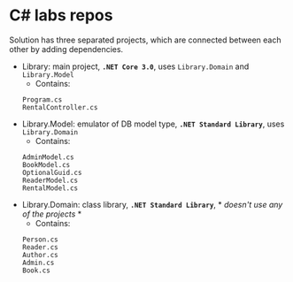 # C# labs repos
Solution has three separated projects, which are connected between each other by adding dependencies. 
- Library: main project, **`.NET Core 3.0`**, uses `Library.Domain` and `Library.Model`
  - Contains: 
  ```
  Program.cs
  RentalController.cs
  ```
- Library.Model: emulator of DB model type, **`.NET Standard Library`**, uses `Library.Domain`
  - Contains: 
  ```
  AdminModel.cs
  BookModel.cs
  OptionalGuid.cs
  ReaderModel.cs
  RentalModel.cs
  ```
- Library.Domain: class library, **`.NET Standard Library`**, * *doesn't use any of the projects* *
  - Contains: 
  ```
  Person.cs
  Reader.cs
  Author.cs
  Admin.cs
  Book.cs
  ```
